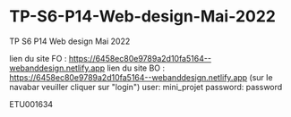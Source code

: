 # TP-S6-P14-Web-design-Mai-2022
TP S6 P14 Web design Mai 2022

lien du site FO  : https://6458ec80e9789a2d10fa5164--webanddesign.netlify.app
lien du site BO  : https://6458ec80e9789a2d10fa5164--webanddesign.netlify.app  (sur le navabar veuiller cliquer sur "login")
user: mini_projet  password: password

ETU001634
